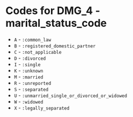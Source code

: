 # Codes for DMG_4 - marital_status_code
* `A` - `:common_law`
* `B` - `:registered_domestic_partner`
* `C` - `:not_applicable`
* `D` - `:divorced`
* `I` - `:single`
* `K` - `:unknown`
* `M` - `:married`
* `R` - `:unreported`
* `S` - `:separated`
* `U` - `:unmarried_single_or_divorced_or_widowed`
* `W` - `:widowed`
* `X` - `:legally_separated`
